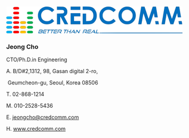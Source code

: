 ![](./credcomm.png) 

### Jeong Cho

CTO/Ph.D.in Engineering

A. B/D#2,1312, 98, Gasan digital 2-ro,

​    Geumcheon-gu, Seoul, Korea 08506

T. 02-868-1214

M. 010-2528-5436

E. jeongcho@credcomm.com

H. www.credcomm.com



